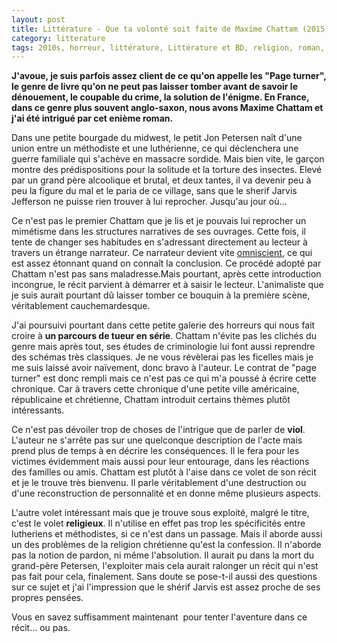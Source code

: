 ```yaml
---
layout: post
title: Littérature - Que ta volonté soit faite de Maxime Chattam (2015)
category: litterature
tags: 2010s, horreur, littérature, Littérature et BD, religion, roman, tueur en série, viol
---
```

**J'avoue, je suis parfois assez client de ce qu'on appelle les "Page turner", le genre de livre qu'on ne peut pas laisser tomber avant de savoir le dénouement, le coupable du crime, la solution de l'énigme. En France, dans ce genre plus souvent anglo-saxon, nous avons Maxime Chattam et j'ai été intrigué par cet enième roman.**

Dans une petite bourgade du midwest, le petit Jon Petersen naît d'une union entre un méthodiste et une luthérienne, ce qui déclenchera une guerre familiale qui s'achève en massacre sordide. Mais bien vite, le garçon montre des prédispositions pour la solitude et la torture des insectes. Elevé par un grand père alcoolique et brutal, et deux tantes, il va devenir peu à peu la figure du mal et le paria de ce village, sans que le sherif Jarvis Jefferson ne puisse rien trouver à lui reprocher. Jusqu'au jour où...

Ce n'est pas le premier Chattam que je lis et je pouvais lui reprocher un mimétisme dans les structures narratives de ses ouvrages. Cette fois, il tente de changer ses habitudes en s'adressant directement au lecteur à travers un étrange narrateur. Ce narrateur devient vite <a href="http://www.larousse.fr/dictionnaires/francais/omniscient_omnisciente/55970">omniscient</a>, ce qui est assez étonnant quand on connaît la conclusion. Ce procédé adopté par Chattam n'est pas sans maladresse.Mais pourtant, après cette introduction incongrue, le récit parvient à démarrer et à saisir le lecteur. L'animaliste que je suis aurait pourtant dû laisser tomber ce bouquin à la première scène, véritablement cauchemardesque.

J'ai poursuivi pourtant dans cette petite galerie des horreurs qui nous fait croire à **un parcours de tueur en série**. Chattam n'évite pas les clichés du genre mais après tout, ses études de criminologie lui font aussi reprendre des schémas très classiques. Je ne vous révèlerai pas les ficelles mais je me suis laissé avoir naïvement, donc bravo à l'auteur. Le contrat de "page turner" est donc rempli mais ce n'est pas ce qui m'a poussé à écrire cette chronique. Car à travers cette chronique d'une petite ville américaine, républicaine et chrétienne, Chattam introduit certains thèmes plutôt intéressants.

Ce n'est pas dévoiler trop de choses de l'intrigue que de parler de **viol**. L'auteur ne s'arrête pas sur une quelconque description de l'acte mais prend plus de temps à en décrire les conséquences. Il le fera pour les victimes évidemment mais aussi pour leur entourage, dans les réactions des familles ou amis. Chattam est plutôt à l'aise dans ce volet de son récit et je le trouve très bienvenu. Il parle véritablement d'une destruction ou d'une reconstruction de personnalité et en donne même plusieurs aspects.

L'autre volet intéressant mais que je trouve sous exploité, malgré le titre, c'est le volet **religieux**. Il n'utilise en effet pas trop les spécificités entre lutheriens et méthodistes, si ce n'est dans un passage. Mais il aborde aussi un des problèmes de la religion chrétienne qu'est la confession. Il n'aborde pas la notion de pardon, ni même l'absolution. Il aurait pu dans la mort du grand-père Petersen, l'exploiter mais cela aurait ralonger un récit qui n'est pas fait pour cela, finalement. Sans doute se pose-t-il aussi des questions sur ce sujet et j'ai l'impression que le shérif Jarvis est assez proche de ses propres pensées.

Vous en savez suffisamment maintenant  pour tenter l'aventure dans ce récit... ou pas.

